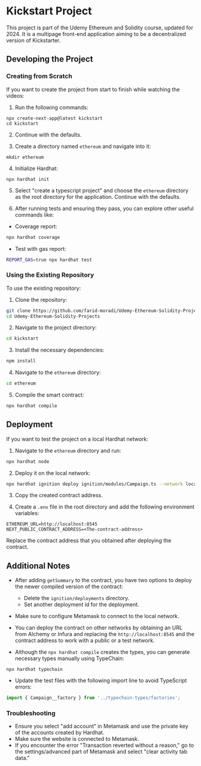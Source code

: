 
# Kickstart Project

This project is part of the Udemy Ethereum and Solidity course, updated for 2024. It is a multipage front-end application aiming to be a decentralized version of Kickstarter.

## Developing the Project

### Creating from Scratch

If you want to create the project from start to finish while watching the videos:

1. Run the following commands:

```
npx create-next-app@latest kickstart
cd kickstart
```

2. Continue with the defaults.

3. Create a directory named `ethereum` and navigate into it:

```
mkdir ethereum
```

4. Initialize Hardhat:

```
npx hardhat init
```

5. Select "create a typescript project" and choose the `ethereum` directory as the root directory for the application. Continue with the defaults.


6. After running tests and ensuring they pass, you can explore other useful commands like:

- Coverage report:

```bash
npx hardhat coverage
```

- Test with gas report:

```bash
REPORT_GAS=true npx hardhat test
```

### Using the Existing Repository

To use the existing repository:

1. Clone the repository:

```bash
git clone https://github.com/farid-moradi/Udemy-Ethereum-Solidity-Projects.git
cd Udemy-Ethereum-Solidity-Projects
```

2. Navigate to the project directory:

```bash
cd kickstart
```

3. Install the necessary dependencies:

```bash
npm install
```

4. Navigate to the `ethereum` directory:

```bash
cd ethereum
```

5. Compile the smart contract:

```bash
npx hardhat compile
```

## Deployment

If you want to test the project on a local Hardhat network:

1. Navigate to the `ethereum` directory and run:

```bash
npx hardhat node
```

2. Deploy it on the local network:

```bash
npx hardhat ignition deploy ignition/modules/Campaign.ts --network localhost
```

3. Copy the created contract address.

4. Create a `.env` file in the root directory and add the following environment variables:

```
ETHEREUM_URL=http://localhost:8545
NEXT_PUBLIC_CONTRACT_ADDRESS=<The-contract-address>
```

  Replace the contract address that you obtained after deploying the contract.

## Additional Notes

- After adding `getSummary` to the contract, you have two options to deploy the newer compiled version of the contract:
  - Delete the `ignition/deployments` directory.
  - Set another deployment id for the deployment.

- Make sure to configure Metamask to connect to the local network.
- You can deploy the contract on other networks by obtaining an URL from Alchemy or Infura and replacing the `http://localhost:8545` and the contract address to work with a public or a test network.
- Although the `npx hardhat compile` creates the types, you can generate necessary types manually using TypeChain:

```
npx hardhat typechain
```

- Update the test files with the following import line to avoid TypeScript errors:

```typescript
import { Campaign__factory } from '../typechain-types/factories';
```

### Troubleshooting

- Ensure you select "add account" in Metamask and use the private key of the accounts created by Hardhat.
- Make sure the website is connected to Metamask.
- If you encounter the error "Transaction reverted without a reason," go to the settings/advanced part of Metamask and select "clear activity tab data."